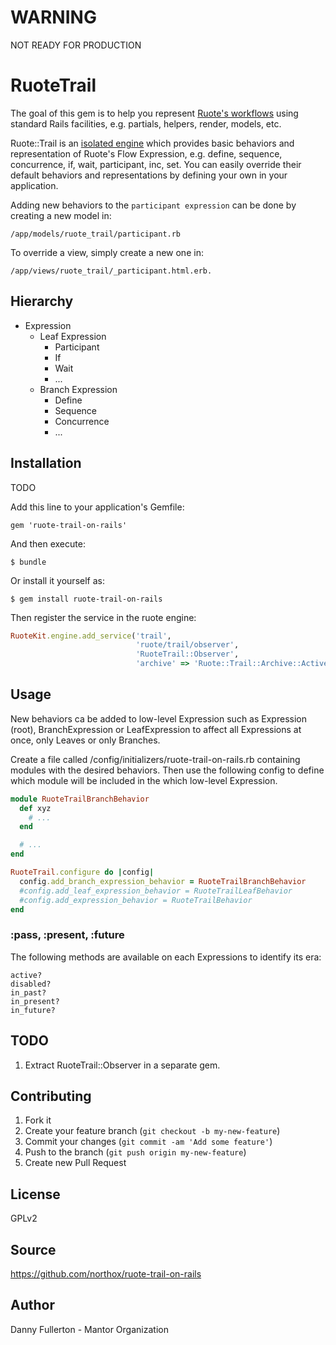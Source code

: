 # WARNING
NOT READY FOR PRODUCTION

# RuoteTrail

The goal of this gem is to help you represent [Ruote's workflows](http://ruote.rubyforge.org/) using standard Rails
facilities, e.g. partials, helpers, render, models, etc.

Ruote::Trail is an [isolated engine](http://guides.rubyonrails.org/engines.html) which provides basic
behaviors and representation of Ruote's Flow Expression, e.g. define, sequence, concurrence, if, wait, participant, inc,
set. You can easily override their default behaviors and representations by defining your own in your application.

Adding new behaviors to the `participant expression` can be done by creating a new model in:

    /app/models/ruote_trail/participant.rb

To override a view, simply create a new one in:

    /app/views/ruote_trail/_participant.html.erb.

## Hierarchy

- Expression
    - Leaf Expression
        - Participant
        - If
        - Wait
        - ...
    - Branch Expression
        - Define
        - Sequence
        - Concurrence
        - ...

## Installation

TODO

Add this line to your application's Gemfile:

    gem 'ruote-trail-on-rails'

And then execute:

    $ bundle

Or install it yourself as:

    $ gem install ruote-trail-on-rails
    
Then register the service in the ruote engine:

```ruby
RuoteKit.engine.add_service('trail',
                            'ruote/trail/observer',
                            'RuoteTrail::Observer',
                            'archive' => 'Ruote::Trail::Archive::ActiveRecord')
```

## Usage

New behaviors ca be added to low-level Expression such as Expression (root), BranchExpression or LeafExpression
to affect all Expressions at once, only Leaves or only Branches.

Create a file called /config/initializers/ruote-trail-on-rails.rb containing modules with the desired behaviors. Then
use the following config to define which module will be included in the which low-level Expression.

```ruby
module RuoteTrailBranchBehavior
  def xyz
    # ...
  end

  # ...
end

RuoteTrail.configure do |config|
  config.add_branch_expression_behavior = RuoteTrailBranchBehavior
  #config.add_leaf_expression_behavior = RuoteTrailLeafBehavior
  #config.add_expression_behavior = RuoteTrailBehavior
end
```

### :pass, :present, :future

The following methods are available on each Expressions to identify its era:

```
active?
disabled?
in_past?
in_present?
in_future?
```

## TODO

1. Extract RuoteTrail::Observer in a separate gem.

## Contributing

1. Fork it
2. Create your feature branch (`git checkout -b my-new-feature`)
3. Commit your changes (`git commit -am 'Add some feature'`)
4. Push to the branch (`git push origin my-new-feature`)
5. Create new Pull Request

## License

GPLv2

## Source

https://github.com/northox/ruote-trail-on-rails

## Author

Danny Fullerton - Mantor Organization
